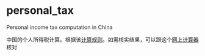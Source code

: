 personal_tax
============

Personal income tax computation in China

中国的个人所得税计算。根据该[计算规则](http://finance.21cn.com/news/cjyw/2011/07/01/8505773.shtml)。如需核实结果，可以跟这个[网上计算器](http://finance.21cn.com/bank/computer/tax.html)核对
